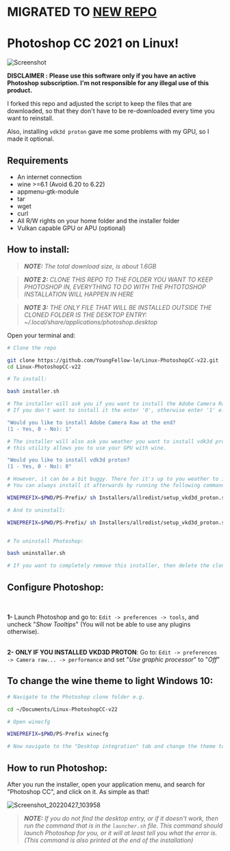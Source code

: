 # **MIGRATED TO [NEW REPO](https://github.com/YoungFellow-le/Ps-22-Linux)**



# Photoshop CC 2021 on Linux!

![Screenshot](https://github.com/YoungFellow-le/Linux-PhotoshopCC-v22/blob/main/Images/screenshot.png?raw=false)

**DISCLAIMER :**
**Please use this software only if you have an active Photoshop subscription. I'm not responsible for any illegal use of this product.**

I forked this repo and adjusted the script to keep the files that are downloaded, so that they don't have to be re-downloaded every time you want to reinstall.

Also, installing `vdk3d proton` gave me some problems with my GPU, so I made it optional.

## Requirements
- An internet connection
- wine >=6.1 (Avoid 6.20 to 6.22)
- appmenu-gtk-module
- tar
- wget
- curl
- All R/W rights on your home folder and the installer folder
- Vulkan capable GPU or APU (optional)


## How to install:

>_**NOTE:** The total download size, is about 1.6GB_

>_**NOTE 2:** CLONE THIS REPO TO THE FOLDER YOU WANT TO KEEP PHOTOSHOP IN, EVERYTHING TO DO WITH THE PHTOTOSHOP INSTALLATION WILL HAPPEN IN HERE_

>_**NOTE 3:** THE ONLY FILE THAT WILL BE INSTALLED OUTSIDE THE CLONED FOLDER IS THE DESKTOP ENTRY: ~/.local/share/applications/photoshop.desktop_

Open your terminal and:

```bash
# Clone the repo

git clone https://github.com/YoungFellow-le/Linux-PhotoshopCC-v22.git
cd Linux-PhotoshopCC-v22

# To install:

bash installer.sh

# The installer will ask you if you want to install the Adobe Camera Raw Plugin (that is yes in most cases)
# If you don't want to install it the enter '0', otherwise enter '1' e.g.

"Would you like to install Adobe Camera Raw at the end?
(1 - Yes, 0 - No): 1"

# The installer will also ask you weather you want to install vdk3d proton,
# this utility allows you to use your GPU with wine.

"Would you like to install vdk3d proton?
(1 - Yes, 0 - No): 0"

# However, it can be a bit buggy. There for it's up to you weather to install it or not.
# You can always install it afterwards by running the following command in the "Linux-PhotoshopCC-v22" folder:

WINEPREFIX=$PWD/PS-Prefix/ sh Installers/allredist/setup_vkd3d_proton.sh install

# And to uninstall:

WINEPREFIX=$PWD/PS-Prefix/ sh Installers/allredist/setup_vkd3d_proton.sh uninstall


# To uninstall Photoshop:

bash uninstaller.sh

# If you want to completely remove this installer, then delete the cloned folder after running the uninstaller.
```
## Configure Photoshop:
<br>

**1-** Launch Photoshop and go to: `Edit -> preferences -> tools`, and uncheck "_Show Tooltips_" (You will not be able to use any plugins otherwise).<br>
<br>

**2-** **ONLY IF YOU INSTALLED VKD3D PROTON**:  Go to: `Edit -> preferences -> Camera raw... -> performance` and set "_Use graphic processor_" to "_Off_"

## To change the wine theme to light Windows 10:
  ```bash
  # Navigate to the Photoshop clone folder e.g.
  
  cd ~/Documents/Linux-PhotoshopCC-v22
  
  # Open winecfg
  
  WINEPREFIX=$PWD/PS-Prefix winecfg
  
  # Now navigate to the "Desktop integration" tab and change the theme to "Light"
  
  ```
## How to run Photoshop:

After you run the installer, open your application menu, and search for "Photoshop CC", and click on it. As simple as that!

![Screenshot_20220427_103958](https://user-images.githubusercontent.com/79008923/165448708-b6ce4ac1-8f55-4f48-968d-9608c765a318.png)

>_**NOTE:** If you do not find the desktop entry, or if it doesn't work, then run the command that is in the `launcher.sh` file. This command should launch Photoshop for you, or it will at least tell you what the error is. (This command is also printed at the end of the installation)_



